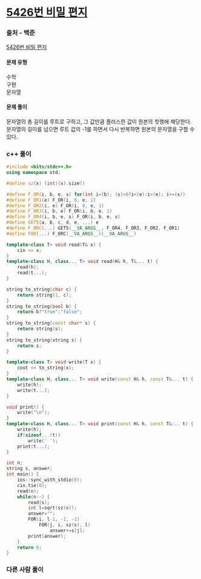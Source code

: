 # [5426번 비밀 편지](https://www.acmicpc.net/problem/5426)

### 출처 - 백준
[5426번 비밀 편지](https://www.acmicpc.net/problem/5426)

#### 문제 유형
수학  
구현  
문자열

#### 문제 풀이
문자열의 총 길이를 루트로 구하고, 그 값만큼 플러스한 값이 원본의 첫행에 해당한다.  
문자열의 길이를 넘으면 루트 값의 -1를 하면서 다시 반복하면 원본의 문자열을 구할 수 있다.

### c++ 풀이
```c++
#include <bits/stdc++.h>
using namespace std;

#define sz(x) (int)(x).size()

#define F_OR(i, b, e, s) for(int i=(b); (s)>0?i<(e):i>(e); i+=(s))
#define F_OR1(e) F_OR(i, 0, e, 1)
#define F_OR2(i, e) F_OR(i, 0, e, 1)
#define F_OR3(i, b, e) F_OR(i, b, e, 1)
#define F_OR4(i, b, e, s) F_OR(i, b, e, s)
#define GET5(a, b, c, d, e, ...) e
#define F_ORC(...) GET5(__VA_ARGS__, F_OR4, F_OR3, F_OR2, F_OR1)
#define FOR(...) F_ORC(__VA_ARGS__)(__VA_ARGS__)

template<class T> void read(T& x) {
	cin >> x;
}
template<class H, class... T> void read(H& h, T&... t) {
	read(h);
	read(t...);
}

string to_string(char c) {
	return string(1, c);
}
string to_string(bool b) {
	return b?"true":"false";
}
string to_string(const char* s) {
	return string(s);
}
string to_string(string s) {
	return s;
}

template<class T> void write(T x) {
	cout << to_string(x);
}
template<class H, class... T> void write(const H& h, const T&... t) {
	write(h);
	write(t...);
}

void print() {
	write("\n");
}
template<class H, class... T> void print(const H& h, const T&... t) {
	write(h);
	if(sizeof...(t))
		write(' ');
	print(t...);
}

int n;
string s, answer;
int main() {
	ios::sync_with_stdio(0);
	cin.tie(0);
	read(n);
	while(n--) {
		read(s);
		int l=sqrt(sz(s));
		answer="";
		FOR(i, l-1, -1, -1)
			FOR(j, i, sz(s), l)
				answer+=s[j];
		print(answer);
	}
	return 0;
}
```

### 다른 사람 풀이
```c++

```